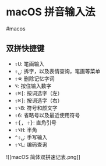 # macOS 拼音输入法

#macos

## 双拼快捷键

* <kbd>⇧U</kbd>: 笔画输入
* <kbd>⇧␣</kbd>: 拆字，以及表情查询，笔画等菜单
* <kbd>⇧⌫</kbd>: 删除记忆字词
* <kbd>⌥</kbd>: 按住输入数字
* <kbd>⇧⌘[</kbd>: 按词选字（左）
* <kbd>⇧⌘]</kbd>: 按词选字（右）
* <kbd>⇧⌥B</kbd>: 符号和颜文字
* <kbd>⇧6</kbd>: 省略号以及最近使用符号
* <kbd>⇧{, ⇧}</kbd>: 直角引号
* <kbd>⇧⌥H</kbd>: 半角
* <kbd>⌃⇧␣</kbd>: 手写输入
* <kbd>⇧⌥L</kbd>: 编码查询

![[macOS 简体双拼速记表.png]]
